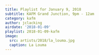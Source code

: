 ```yaml
---
title: Playlist for January 9, 2018
subtitle: KAFM Grand Junction, 9pm - 12am
category: kafm
author: jclacking
airdate: '2018-01-09'
playlist: 2018-01-09-kafm
image:
  src: artists/2018/la_louma.jpg
  caption: La Louma
---
```


